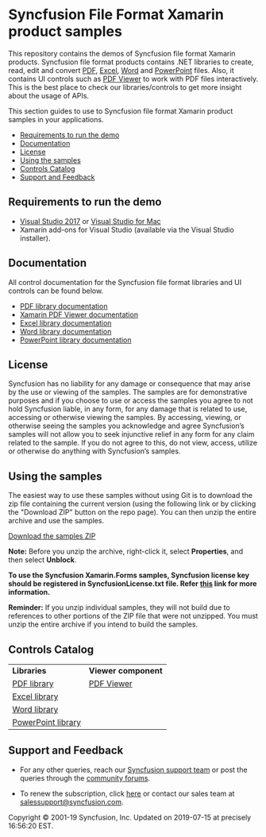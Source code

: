 # Syncfusion File Format Xamarin product samples 

This repository contains the demos of Syncfusion file format Xamarin products. Syncfusion file format products contains .NET libraries to create, read, edit and convert [PDF](https://www.syncfusion.com/pdf-framework/xamarin?utm_source=github&utm_medium=listing), [Excel](https://www.syncfusion.com/excel-framework/xamarin?utm_source=github&utm_medium=listing), [Word](https://www.syncfusion.com/word-framework/xamarin?utm_source=github&utm_medium=listing) and [PowerPoint](https://www.syncfusion.com/powerpoint-framework/xamarin?utm_source=github&utm_medium=listing) files. Also, it contains UI controls such as [PDF Viewer](https://www.syncfusion.com/xamarin-ui-controls/pdf-viewer?utm_source=github&utm_medium=listing) to work with PDF files interactively. This is the best place to check our libraries/controls to get more insight about the usage of APIs.

This section guides to use to Syncfusion file format Xamarin product samples in your applications.

* [Requirements to run the demo](#requirements-to-run-the-demo)
* [Documentation](#documentation)
* [License](#license)
* [Using the samples](#using-the-samples)
* [Controls Catalog](#controls-catalog)
* [Support and Feedback](#support-and-feedback)

## <a name="requirements-to-run-the-demo"></a>Requirements to run the demo ##

* [Visual Studio 2017](https://visualstudio.microsoft.com/downloads/) or [Visual Studio for Mac](https://visualstudio.microsoft.com/vs/mac/)
* Xamarin add-ons for Visual Studio (available via the Visual Studio installer).

## <a name="documentation"></a>Documentation ##

All control documentation for the Syncfusion file format libraries and UI controls can be found below. 
* [PDF library documentation](https://help.syncfusion.com/file-formats/pdf/overview?cs-save-lang=1&cs-lang=xamarin)
* [Xamarin PDF Viewer documentation](https://help.syncfusion.com/xamarin/sfpdfviewer/overview?utm_source=github&utm_medium=listing)
* [Excel library documentation](https://help.syncfusion.com/file-formats/xlsio/overview?cs-save-lang=1&cs-lang=xamarin)
* [Word library documentation](https://help.syncfusion.com/file-formats/docio/overview?cs-save-lang=1&cs-lang=xamarin)
* [PowerPoint library documentation](https://help.syncfusion.com/file-formats/presentation/overview?cs-save-lang=1&cs-lang=xamarin)

## <a name="license"></a>License ##

Syncfusion has no liability for any damage or consequence that may arise by the use or viewing of the samples. The samples are for demonstrative purposes and if you choose to use or access the samples you agree to not hold Syncfusion liable, in any form, for any damage that is related to use, accessing or otherwise viewing the samples. By accessing, viewing, or otherwise seeing the samples you acknowledge and agree Syncfusion’s samples will not allow you to seek injunctive relief in any form for any claim related to the sample. If you do not agree to this, do not view, access, utilize or otherwise do anything with Syncfusion’s samples.

## <a name="using-the-samples"></a>Using the samples ##

The easiest way to use these samples without using Git is to download the zip file containing the current version (using the following link or by clicking the "Download ZIP" button on the repo page). You can then unzip the entire archive and use the samples.

[Download the samples ZIP](../../archive/master.zip)

**Note:** Before you unzip the archive, right-click it, select **Properties**, and then select **Unblock**. 

**To use the Syncfusion Xamarin.Forms samples, Syncfusion license key should be registered in SyncfusionLicense.txt file. Refer [this](https://www.syncfusion.com/kb/9002?utm_source=github&utm_medium=listing) link for more information.**

**Reminder:** If you unzip individual samples, they will not build due to references to other portions of the ZIP file that were not unzipped. You must unzip the entire archive if you intend to build the samples.

## <a name="controls-catalog"></a>Controls Catalog

<table>
  <tr>
    <td>
    <b>Libraries<b>
    </td>
	<td>
    <b>Viewer component<b>
    </td>
  </tr>
  <tr>
  <td>
    <a href="PDF/PDF/Samples">PDF library</a>
  </td>
  <td>
    <a href="PdfViewer/PdfViewer/Samples">PDF Viewer</a>
  </td>  
  </tr>  
  <tr>
  <td>
    <a href="XlsIO/XlsIO/Samples">Excel library</a>
  </td>
  <td/>
  </tr>  
  <tr>
  <td>
    <a href="DocIO/DocIO/Samples">Word library</a>
  </td>
  <td/>
  </tr>  
  <tr>
  <td>
    <a href="Presentation/Presentation/Samples">PowerPoint library</a>
  </td>
  <td/>
  </tr>
</table>

## <a name="support-and-feedback"></a>Support and Feedback ##

* For any other queries, reach our [Syncfusion support team](https://www.syncfusion.com/support/directtrac/incidents/newincident?utm_source=github&utm_medium=listing) or post the queries through the [community forums](https://www.syncfusion.com/forums?utm_source=github&utm_medium=listing).

* To renew the subscription, click [here](https://www.syncfusion.com/sales/products?utm_source=github&utm_medium=listing) or contact our sales team at <salessupport@syncfusion.com>.

<p>Copyright © 2001-19 Syncfusion, Inc. Updated on 2019-07-15 at precisely 16:56:20 EST.</p>
